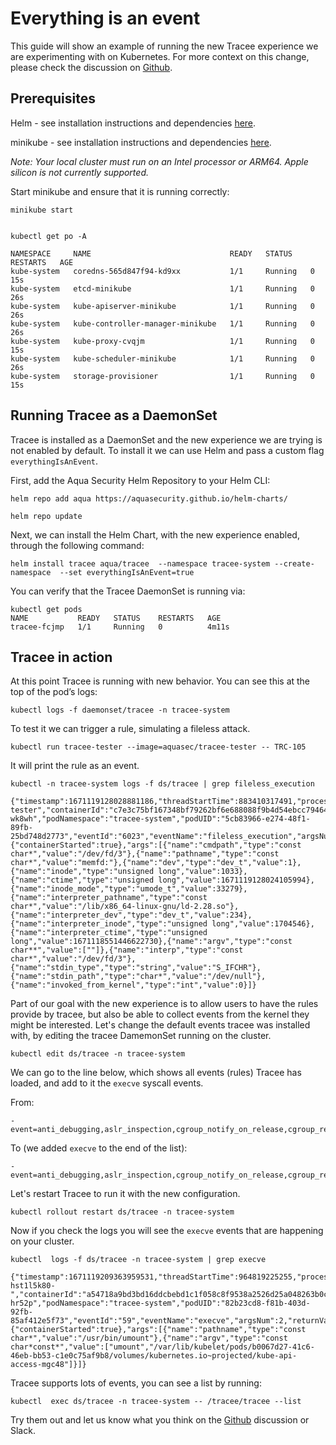 # Everything is an event

This guide will show an example of running the new Tracee experience we are experimenting with on Kubernetes.
For more context on this change, please check the discussion on [Github](https://github.com/aquasecurity/tracee/discussions/2499).

## Prerequisites

Helm - see installation instructions and dependencies [here](https://helm.sh/docs/intro/install/).
  
minikube - see installation instructions and dependencies [here](https://minikube.sigs.k8s.io/docs/start/).
 
*Note: Your local cluster must run on an Intel processor or ARM64. Apple silicon is not currently supported.*
  
Start minikube and ensure that it is running correctly:
 
```
minikube start
 
```
 
```
kubectl get po -A
 
NAMESPACE     NAME                               READY   STATUS    RESTARTS   AGE 
kube-system   coredns-565d847f94-kd9xx           1/1     Running   0          15s 
kube-system   etcd-minikube                      1/1     Running   0          26s 
kube-system   kube-apiserver-minikube            1/1     Running   0          26s 
kube-system   kube-controller-manager-minikube   1/1     Running   0          26s 
kube-system   kube-proxy-cvqjm                   1/1     Running   0          15s 
kube-system   kube-scheduler-minikube            1/1     Running   0          26s 
kube-system   storage-provisioner                1/1     Running   0          15s 
``` 
 
## Running Tracee as a DaemonSet

Tracee is installed as a DaemonSet and the new experience we are trying is not enabled by default.
To install it we can use Helm and pass a custom flag `everythingIsAnEvent`.

First, add the Aqua Security Helm Repository to your Helm CLI:
```
helm repo add aqua https://aquasecurity.github.io/helm-charts/

helm repo update
```

Next, we can install the Helm Chart, with the new experience enabled, through the following command:
 
```
helm install tracee aqua/tracee  --namespace tracee-system --create-namespace  --set everythingIsAnEvent=true
``` 
 
You can verify that the Tracee DaemonSet is running via:
 
```
kubectl get pods
NAME           READY   STATUS    RESTARTS   AGE 
tracee-fcjmp   1/1     Running   0          4m11s
```

## Tracee in action
 
At this point Tracee is running with new behavior. You can see this at the top of the pod’s logs:
 
```
kubectl logs -f daemonset/tracee -n tracee-system
```

To test it we can trigger a rule, simulating a fileless attack. 
 
```
kubectl run tracee-tester --image=aquasec/tracee-tester -- TRC-105
```

It will print the rule as an event.
 
```
kubectl -n tracee-system logs -f ds/tracee | grep fileless_execution 

{"timestamp":1671119128028881186,"threadStartTime":883410317491,"processorId":1,"processId":9,"cgroupId":8972,"threadId":9,"parentProcessId":8,"hostProcessId":6136,"hostThreadId":6136,"hostParentProcessId":6135,"userId":0,"mountNamespace":4026532816,"pidNamespace":4026532817,"processName":"3","hostName":"tracee-tester","containerId":"c7e3c75bf167348bf79262bf6e688088f9b4d54ebcc79464f40b52b80c73ff55","containerImage":"docker.io/aquasec/tracee:latest","containerName":"tracee","podName":"tracee-wk8wh","podNamespace":"tracee-system","podUID":"5cb83966-e274-48f1-89fb-25bd748d2773","eventId":"6023","eventName":"fileless_execution","argsNum":15,"returnValue":0,"stackAddresses":null,"contextFlags":{"containerStarted":true},"args":[{"name":"cmdpath","type":"const char*","value":"/dev/fd/3"},{"name":"pathname","type":"const char*","value":"memfd:"},{"name":"dev","type":"dev_t","value":1},{"name":"inode","type":"unsigned long","value":1033},{"name":"ctime","type":"unsigned long","value":1671119128024105994},{"name":"inode_mode","type":"umode_t","value":33279},{"name":"interpreter_pathname","type":"const char*","value":"/lib/x86_64-linux-gnu/ld-2.28.so"},{"name":"interpreter_dev","type":"dev_t","value":234},{"name":"interpreter_inode","type":"unsigned long","value":1704546},{"name":"interpreter_ctime","type":"unsigned long","value":1671118551446622730},{"name":"argv","type":"const char**","value":[""]},{"name":"interp","type":"const char*","value":"/dev/fd/3"},{"name":"stdin_type","type":"string","value":"S_IFCHR"},{"name":"stdin_path","type":"char*","value":"/dev/null"},{"name":"invoked_from_kernel","type":"int","value":0}]}
```

Part of our goal with the new experience is to allow users to have the rules provide by tracee, but also be able to
collect events from the kernel they might be interested. Let's change the default events tracee was installed with,
by editing the tracee DamemonSet running on the cluster.

```
kubectl edit ds/tracee -n tracee-system
```

We can go to the line below, which shows all events (rules) Tracee has loaded, and add to it the `execve` syscall events.

From:

```
- event=anti_debugging,aslr_inspection,cgroup_notify_on_release,cgroup_release_agent,core_pattern_modification,default_loader_mod,disk_mount,docker_abuse,dynamic_code_loading,fileless_execution,hidden_file_created,illegitimate_shell,k8s_api_connection,k8s_cert_theft,kernel_module_loading,ld_preload,process_vm_write_inject,proc_fops_hooking,proc_kcore_read,proc_mem_access,proc_mem_code_injection,ptrace_code_injection,rcd_modification,sched_debug_recon,scheduled_task_mod,stdio_over_socket,sudoers_modification,syscall_hooking,system_request_key_mod
```

To (we added `execve` to the end of the list):
 
```
- event=anti_debugging,aslr_inspection,cgroup_notify_on_release,cgroup_release_agent,core_pattern_modification,default_loader_mod,disk_mount,docker_abuse,dynamic_code_loading,fileless_execution,hidden_file_created,illegitimate_shell,k8s_api_connection,k8s_cert_theft,kernel_module_loading,ld_preload,process_vm_write_inject,proc_fops_hooking,proc_kcore_read,proc_mem_access,proc_mem_code_injection,ptrace_code_injection,rcd_modification,sched_debug_recon,scheduled_task_mod,stdio_over_socket,sudoers_modification,syscall_hooking,system_request_key_mod,execve
``` 

Let's restart Tracee to run it with the new configuration.

```
kubectl rollout restart ds/tracee -n tracee-system
```

Now if you check the logs you will see the `execve` events that are happening on your cluster.

```
kubectl  logs -f ds/tracee -n tracee-system | grep execve

{"timestamp":1671119209363959531,"threadStartTime":964819225255,"processorId":1,"processId":6664,"cgroupId":4950,"threadId":6664,"parentProcessId":1428,"hostProcessId":6664,"hostThreadId":6664,"hostParentProcessId":1362,"userId":0,"mountNamespace":4026531841,"pidNamespace":4026531836,"processName":"kubelet","hostName":"pool-hst1l5k80-","containerId":"a54718a9bd3bd16ddcbebd1c1f058c8f9538a2526d25a048263b0c6e30776041","containerImage":"docker.io/aquasec/tracee:latest","containerName":"tracee","podName":"tracee-hr52p","podNamespace":"tracee-system","podUID":"82b23cd8-f81b-403d-92fb-85af412e5f73","eventId":"59","eventName":"execve","argsNum":2,"returnValue":0,"stackAddresses":null,"contextFlags":{"containerStarted":true},"args":[{"name":"pathname","type":"const char*","value":"/usr/bin/umount"},{"name":"argv","type":"const char*const*","value":["umount","/var/lib/kubelet/pods/b0067d27-41c6-46eb-bb53-c1e0c75af9b8/volumes/kubernetes.io~projected/kube-api-access-mgc48"]}]}
``` 

Tracee supports lots of events, you can see a list by running:

```
kubectl  exec ds/tracee -n tracee-system -- /tracee/tracee --list
```

Try them out and let us know what you think on the [Github](https://github.com/aquasecurity/tracee/discussions/2499) discussion or Slack.
